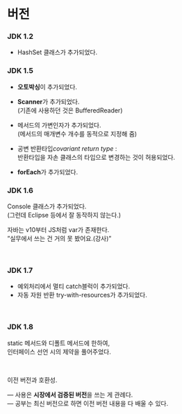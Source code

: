 # 버전

### JDK 1.2  
- HashSet 클래스가 추가되었다.
&nbsp;  
### JDK 1.5
- **오토박싱**이 추가되었다.
- **Scanner**가 추가되었다.   
  (기존에 사용하던 것은 BufferedReader)
 &nbsp;  
- 메서드의 가변인자가 추가되었다.  
(메서드의 매개변수 개수를 동적으로 지정해 줌)

- 공변 반환타입*covariant return type* :   
반환타입을 자손 클래스의 타입으로 변경하는 것이 허용되었다.
&nbsp;  
- **forEach**가 추가되었다.
&nbsp;  
### JDK 1.6
Console 클래스가 추가되었다.   
(그런데 Eclipse 등에서 잘 동작하지 않는다.)

자바는 v10부터 JS처럼 var가 존재한다.  
”실무에서 쓰는 건 거의 못 봤어요.(강사)”

&nbsp;

### JDK 1.7  
- 예외처리에서 멀티 catch블럭이 추가되었다.
- 자동 자원 반환 try-with-resources가 추가되었다.

&nbsp;

### JDK 1.8  
static 메서드와 디폴트 메서드에 한하여,   
인터페이스 선언 시의 제약을 풀어주었다.

&nbsp;

이전 버전과 호환성.

— 사용은 **시장에서 검증된 버전**을 쓰는 게 관례다.  
— 공부는 최신 버전으로 하면 이전 버전 내용을 다 배울 수 있다.
